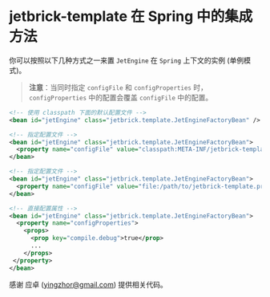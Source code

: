 jetbrick-template 在 Spring 中的集成方法
====================================================

你可以按照以下几种方式之一来置 `JetEngine` 在 `Spring` 上下文的实例 (单例模式)。 

> **注意**：当同时指定 `configFile` 和 `configProperties` 时，`configProperties` 中的配置会覆盖 `configFile` 中的配置。


```xml
<!-- 使用 classpath 下面的默认配置文件 -->
<bean id="jetEngine" class="jetbrick.template.JetEngineFactoryBean" />

<!-- 指定配置文件 -->
<bean id="jetEngine" class="jetbrick.template.JetEngineFactoryBean">
  <property name="configFile" value="classpath:META-INF/jetbrick-template.properties" />
</bean>

<!-- 指定配置文件 -->
<bean id="jetEngine" class="jetbrick.template.JetEngineFactoryBean">
  <property name="configFile" value="file:/path/to/jetbrick-template.properties" />
</bean>

<!-- 直接配置属性 -->
<bean id="jetEngine" class="jetbrick.template.JetEngineFactoryBean">
  <property name="configProperties">
    <props>
      <prop key="compile.debug">true</prop>
      ...
    </props>
 </property>
</bean>
```

感谢 应卓 (yingzhor@gmail.com) 提供相关代码。

